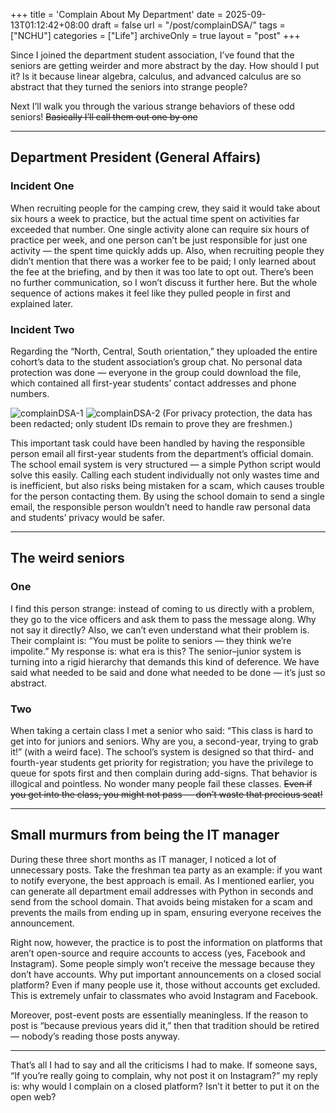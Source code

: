 +++
title = 'Complain About My Department'
date = 2025-09-13T01:12:42+08:00
draft = false
url = "/post/complainDSA/"
tags = ["NCHU"]
categories = ["Life"]
archiveOnly = true
layout = "post"
+++

Since I joined the department student association, I’ve found that the seniors are getting weirder and more abstract by the day. How should I put it? Is it because linear algebra, calculus, and advanced calculus are so abstract that they turned the seniors into strange people?  
<!--more-->
Next I’ll walk you through the various strange behaviors of these odd seniors! ~~Basically I’ll call them out one by one~~  

***
## Department President (General Affairs)
### **Incident One**   
When recruiting people for the camping crew, they said it would take about six hours a week to practice, but the actual time spent on activities far exceeded that number. One single activity alone can require six hours of practice per week, and one person can’t be just responsible for just one activity — the spent time quickly adds up. Also, when recruiting people they didn’t mention that there was a worker fee to be paid; I only learned about the fee at the briefing, and by then it was too late to opt out. There’s been no further communication, so I won’t discuss it further here. But the whole sequence of actions makes it feel like they pulled people in first and explained later.

### **Incident Two**  
Regarding the “North, Central, South orientation,” they uploaded the entire cohort’s data to the student association’s group chat. No personal data protection was done — everyone in the group could download the file, which contained all first-year students’ contact addresses and phone numbers.

![complainDSA-1](/images/2025/9/complainDSA/complainDSA-1.webp)
![complainDSA-2](/images/2025/9/complainDSA/complainDSA-2.webp)
(For privacy protection, the data has been redacted; only student IDs remain to prove they are freshmen.)

This important task could have been handled by having the responsible person email all first-year students from the department’s official domain. The school email system is very structured — a simple Python script would solve this easily. Calling each student individually not only wastes time and is inefficient, but also risks being mistaken for a scam, which causes trouble for the person contacting them. By using the school domain to send a single email, the responsible person wouldn’t need to handle raw personal data and students’ privacy would be safer.

***

## The weird seniors
  
### **One**  
I find this person strange: instead of coming to us directly with a problem, they go to the vice officers and ask them to pass the message along. Why not say it directly? Also, we can’t even understand what their problem is. Their complaint is: “You must be polite to seniors — they think we’re impolite.” My response is: what era is this? The senior–junior system is turning into a rigid hierarchy that demands this kind of deference. We have said what needed to be said and done what needed to be done — it’s just so abstract.

### **Two**  
When taking a certain class I met a senior who said: “This class is hard to get into for juniors and seniors. Why are you, a second-year, trying to grab it!” (with a weird face). The school’s system is designed so that third- and fourth-year students get priority for registration; you have the privilege to queue for spots first and then complain during add-signs. That behavior is illogical and pointless. No wonder many people fail these classes. ~~Even if you get into the class, you might not pass — don’t waste that precious seat!~~

***
## Small murmurs from being the IT manager
During these three short months as IT manager, I noticed a lot of unnecessary posts. Take the freshman tea party as an example: if you want to notify everyone, the best approach is email. As I mentioned earlier, you can generate all department email addresses with Python in seconds and send from the school domain. That avoids being mistaken for a scam and prevents the mails from ending up in spam, ensuring everyone receives the announcement.

Right now, however, the practice is to post the information on platforms that aren’t open-source and require accounts to access (yes, Facebook and Instagram). Some people simply won’t receive the message because they don’t have accounts. Why put important announcements on a closed social platform? Even if many people use it, those without accounts get excluded. This is extremely unfair to classmates who avoid Instagram and Facebook.

Moreover, post-event posts are essentially meaningless. If the reason to post is “because previous years did it,” then that tradition should be retired — nobody’s reading those posts anyway.

***
That’s all I had to say and all the criticisms I had to make. If someone says, “If you’re really going to complain, why not post it on Instagram?” my reply is: why would I complain on a closed platform? Isn’t it better to put it on the open web?
